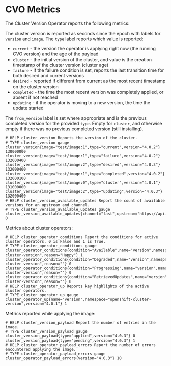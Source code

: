 # CVO Metrics

The Cluster Version Operator reports the following metrics:

The cluster version is reported as seconds since the epoch with labels for `version` and
`image`. The `type` label reports which value is reported:

* `current` - the version the operator is applying right now (the running CVO version) and the age of the payload
* `cluster` - the initial version of the cluster, and value is the creation timestamp of the cluster version (cluster age)
* `failure` - if the failure condition is set, reports the last transition time for both desired and current versions
* `desired` - reported if different from current as the most recent timestamp on the cluster version
* `completed` - the time the most recent version was completely applied, or absent if not reached
* `updating` - if the operator is moving to a new version, the time the update started

The `from_version` label is set where appropriate and is the previous completed version for the provided `type`. Empty for
`cluster`, and otherwise empty if there was no previous completed version (still installing).

```
# HELP cluster_version Reports the version of the cluster.
# TYPE cluster_version gauge
cluster_version{image="test/image:1",type="current",version="4.0.2"} 130000000
cluster_version{image="test/image:1",type="failure",version="4.0.2"} 132000400
cluster_version{image="test/image:2",type="desired",version="4.0.3"} 132000400
cluster_version{image="test/image:1",type="completed",version="4.0.2"} 132000100
cluster_version{image="test/image:0",type="cluster",version="4.0.1"} 131000000
cluster_version{image="test/image:2",type="updating",version="4.0.3"} 132000400
# HELP cluster_version_available_updates Report the count of available versions for an upstream and channel.
# TYPE cluster_version_available_updates gauge
cluster_version_available_updates{channel="fast",upstream="https://api.openshift.com/api/upgrades_info/v1/graph"} 0
```

Metrics about cluster operators:

```
# HELP cluster_operator_conditions Report the conditions for active cluster operators. 0 is False and 1 is True.
# TYPE cluster_operator_conditions gauge
cluster_operator_conditions{condition="Available",name="version",namespace="openshift-cluster-version",reason="Happy"} 1
cluster_operator_conditions{condition="Degraded",name="version",namespace="openshift-cluster-version",reason=""} 0
cluster_operator_conditions{condition="Progressing",name="version",namespace="openshift-cluster-version",reason=""} 0
cluster_operator_conditions{condition="RetrievedUpdates",name="version",namespace="openshift-cluster-version",reason=""} 0
# HELP cluster_operator_up Reports key highlights of the active cluster operators.
# TYPE cluster_operator_up gauge
cluster_operator_up{name="version",namespace="openshift-cluster-version",version="4.0.1"} 1
```

Metrics reported while applying the image:

```
# HELP cluster_version_payload Report the number of entries in the image.
# TYPE cluster_version_payload gauge
cluster_version_payload{type="applied",version="4.0.3"} 0
cluster_version_payload{type="pending",version="4.0.3"} 1
# HELP cluster_operator_payload_errors Report the number of errors encountered applying the image.
# TYPE cluster_operator_payload_errors gauge
cluster_operator_payload_errors{version="4.0.3"} 10
```